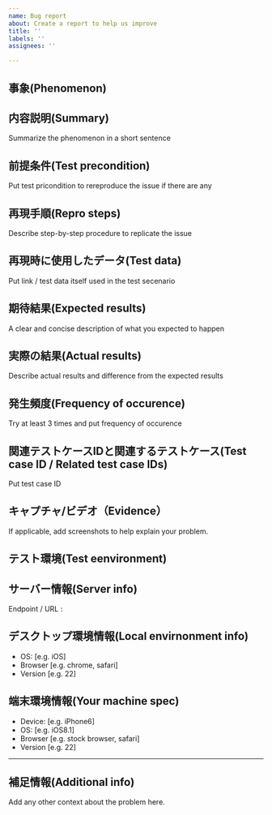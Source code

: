 ```yaml
---
name: Bug report
about: Create a report to help us improve
title: ''
labels: ''
assignees: ''

---
```


## 事象(Phenomenon)


## 内容説明(Summary)
Summarize the phenomenon in a short sentence

## 前提条件(Test precondition)
Put test pricondition to rereproduce the issue if there are any

## 再現手順(Repro steps)
Describe step-by-step procedure to replicate the issue

## 再現時に使用したデータ(Test data)
Put link / test data itself used in the test secenario

## 期待結果(Expected results)
A clear and concise description of what you expected to happen

## 実際の結果(Actual results)
Describe actual results and difference from the expected results

## 発生頻度(Frequency of occurence)
Try at least 3 times and put frequency of occurence

## 関連テストケースIDと関連するテストケース(Test case ID / Related test case IDs)
Put test case ID

## キャプチャ/ビデオ（Evidence）
If applicable, add screenshots to help explain your problem.

## テスト環境(Test eenvironment)

## サーバー情報(Server info)
Endpoint / URL :

## デスクトップ環境情報(Local envirnonment info)
 - OS: [e.g. iOS]
 - Browser [e.g. chrome, safari]
 - Version [e.g. 22]

## 端末環境情報(Your machine spec)
 - Device: [e.g. iPhone6]
 - OS: [e.g. iOS8.1]
 - Browser [e.g. stock browser, safari]
 - Version [e.g. 22]
---

## 補足情報(Additional info)
Add any other context about the problem here.

